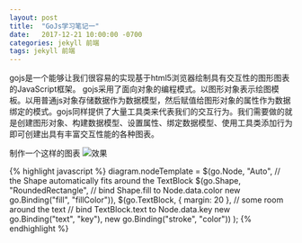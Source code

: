 ```yaml
---
layout: post
title:  "GoJs学习笔记一"
date:   2017-12-21 10:00:00 -0700
categories: jekyll 前端
tags: jekyll 前端
---
```



gojs是一个能够让我们很容易的实现基于html5浏览器绘制具有交互性的图形图表的JavaScript框架。 gojs采用了面向对象的编程模式。以图形对象表示绘图模板。以用普通js对象存储数据作为数据模型，然后赋值给图形对象的属性作为数据绑定的模式。gojs同样提供了大量工具类来代表我们的交互行为。我们需要做的就是创建图形对象、构建数据模型、设置属性、绑定数据模型、使用工具类添加行为即可创建出具有丰富交互性能的各种图表。

制作一个这样的图表
![效果](http://ogmy9zsil.bkt.clouddn.com//FE/goJs001.png)

{% highlight javascript %}
        diagram.nodeTemplate =
            $(go.Node, "Auto",  // the Shape automatically fits around the TextBlock
                $(go.Shape, "RoundedRectangle",
                    // bind Shape.fill to Node.data.color
                    new go.Binding("fill", "fillColor")),
                $(go.TextBlock,
                    { margin: 20 },  // some room around the text
                    // bind TextBlock.text to Node.data.key
                    new go.Binding("text", "key"),
                    new go.Binding("stroke", "color"))
            ); 
{% endhighlight %}


